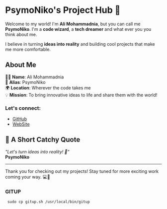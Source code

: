 # PsymoNiko's Project Hub 🚀

Welcome to my world! I'm **Ali Mohammadnia**, but you can call me **PsymoNiko**. I'm a **code wizard**, a **tech dreamer** and what ever you you think about me. 

I believe in turning **ideas into reality** and building cool projects that make me more comfortable.

## About Me

👨‍💻 **Name**: Ali Mohammadnia  
👾 **Alias**: PsymoNiko  
🌍 **Location**: Wherever the code takes me  
💡 **Mission**: To bring innovative ideas to life and share them with the world!

### Let's connect:
- [GitHub](https://github.com/psymoniko)
- [WebSite](https://alimohammadnia.ir/)

## 💬 A Short Catchy Quote

_"Let's turn ideas into reality! 🚀"_  
**PsymoNiko**

---

Thank you for checking out my projects! Stay tuned for more exciting work coming your way. 💻🎨




### GITUP

```
 sudo cp gitup.sh /usr/local/bin/gitup
```
